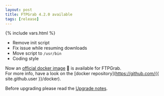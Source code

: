```yaml
---
layout: post
title: FTPGrab 4.2.0 available
tags: [release]
---
```

{% include vars.html %}

* Remove init script
* Fix issue while resuming downloads
* Move script to `/usr/bin`
* Coding style

Now an [official docker image](https://hub.docker.com/r/crazymax/ftpgrab/) 🐳 is available for FTPGrab.<br />
For more info, have a look on the [docker repository](https://github.com/{{ site.github.user }}/docker).

Before upgrading please read the [Upgrade notes](/doc/upgrade-notes).